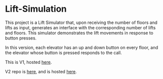 # Lift-Simulation

This project is a Lift Simulator that, upon receiving the number of floors and lifts as input, generates an interface with the corresponding number of lifts and floors. This simulator demonstrates the lift movements in response to button presses.

In this version, each elevator has an up and down button on every floor, and the elevator whose button is pressed
responds to the call.

This is V1, hosted [here](https://main--zesty-peony-c9432e.netlify.app/).

V2 repo is [here](https://github.com/AnshJain-Shwalia/Lift-Simulation-Vercel), and is hosted [here](https://lift-simulation-lilac-two.vercel.app/).
